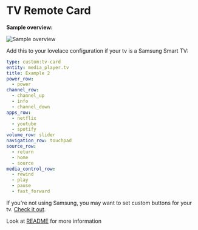 
# TV Remote Card

**Sample overview:**

![Sample overview](https://github.com/usernein/tv-card/blob/master/assets/screenshot.png)

Add this to your lovelace configuration if your tv is a Samsung Smart TV:

```yaml
type: custom:tv-card
entity: media_player.tv
title: Example 2
power_row:
  - power
channel_row:
  - channel_up
  - info
  - channel_down
apps_row:
  - netflix
  - youtube
  - spotify
volume_row: slider
navigation_row: touchpad
source_row:
  - return
  - home
  - source
media_control_row:
  - rewind
  - play
  - pause
  - fast_forward
```

If you're not using Samsung, you may want to set custom buttons for your tv. [Check it out](https://github.com/usernein/tv-card/blob/master/README.md#notice).

Look at [README](https://github.com/usernein/tv-card/blob/master/README.md) for more information
